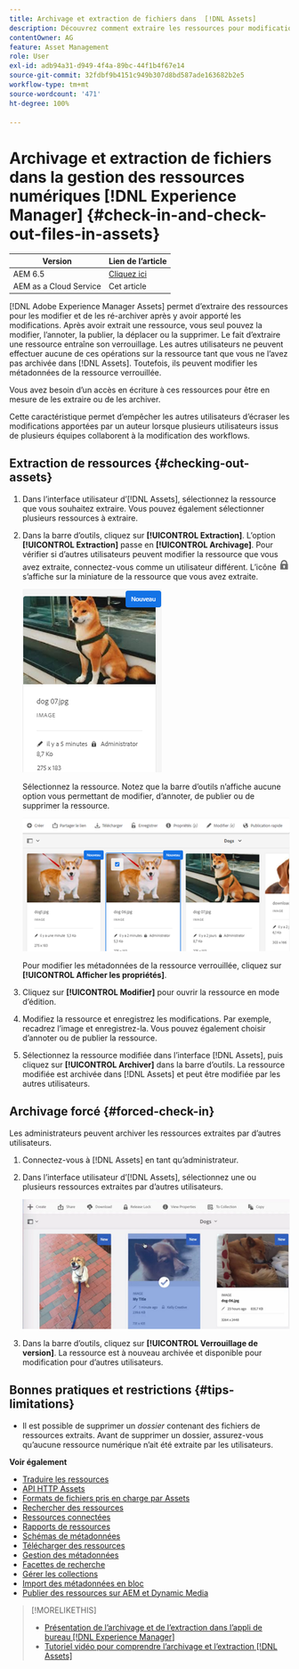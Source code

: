 ```yaml
---
title: Archivage et extraction de fichiers dans  [!DNL Assets]
description: Découvrez comment extraire les ressources pour modification et les archiver à nouveau une fois les modifications effectuées.
contentOwner: AG
feature: Asset Management
role: User
exl-id: adb94a31-d949-4f4a-89bc-44f1b4f67e14
source-git-commit: 32fdbf9b4151c949b307d8bd587ade163682b2e5
workflow-type: tm+mt
source-wordcount: '471'
ht-degree: 100%

---
```


# Archivage et extraction de fichiers dans la gestion des ressources numériques [!DNL Experience Manager] {#check-in-and-check-out-files-in-assets}

| Version | Lien de l’article |
| -------- | ---------------------------- |
| AEM 6.5 | [Cliquez ici](https://experienceleague.adobe.com/docs/experience-manager-65/assets/managing/check-out-and-submit-assets.html?lang=fr) |
| AEM as a Cloud Service | Cet article |

[!DNL Adobe Experience Manager Assets] permet d’extraire des ressources pour les modifier et de les ré-archiver après y avoir apporté les modifications. Après avoir extrait une ressource, vous seul pouvez la modifier, l’annoter, la publier, la déplacer ou la supprimer. Le fait d’extraire une ressource entraîne son verrouillage. Les autres utilisateurs ne peuvent effectuer aucune de ces opérations sur la ressource tant que vous ne l’avez pas archivée dans [!DNL Assets]. Toutefois, ils peuvent modifier les métadonnées de la ressource verrouillée.

Vous avez besoin d’un accès en écriture à ces ressources pour être en mesure de les extraire ou de les archiver.

Cette caractéristique permet d’empêcher les autres utilisateurs d’écraser les modifications apportées par un auteur lorsque plusieurs utilisateurs issus de plusieurs équipes collaborent à la modification des workflows.

## Extraction de ressources {#checking-out-assets}

1. Dans l’interface utilisateur d’[!DNL Assets], sélectionnez la ressource que vous souhaitez extraire. Vous pouvez également sélectionner plusieurs ressources à extraire.

1. Dans la barre d’outils, cliquez sur **[!UICONTROL Extraction]**. L’option **[!UICONTROL Extraction]** passe en **[!UICONTROL Archivage]**.
Pour vérifier si d’autres utilisateurs peuvent modifier la ressource que vous avez extraite, connectez-vous comme un utilisateur différent. L’icône ![icône en forme de verrou pour l’extraction](assets/do-not-localize/checkout_lock.png) s’affiche sur la miniature de la ressource que vous avez extraite.

   ![icône d’extraction en mode Carte](assets/checkout-icon-card-view.png)

   Sélectionnez la ressource. Notez que la barre d’outils n’affiche aucune option vous permettant de modifier, d’annoter, de publier ou de supprimer la ressource.

   ![chlimage_1-472](assets/checkout-asset-toolbar-options.png)

   Pour modifier les métadonnées de la ressource verrouillée, cliquez sur **[!UICONTROL Afficher les propriétés]**.

1. Cliquez sur **[!UICONTROL Modifier]** pour ouvrir la ressource en mode d’édition.

1. Modifiez la ressource et enregistrez les modifications. Par exemple, recadrez l’image et enregistrez-la. Vous pouvez également choisir d’annoter ou de publier la ressource.

1. Sélectionnez la ressource modifiée dans l’interface [!DNL Assets], puis cliquez sur **[!UICONTROL Archiver]** dans la barre d’outils. La ressource modifiée est archivée dans [!DNL Assets] et peut être modifiée par les autres utilisateurs.

## Archivage forcé {#forced-check-in}

Les administrateurs peuvent archiver les ressources extraites par d’autres utilisateurs.

1. Connectez-vous à [!DNL Assets] en tant qu’administrateur.
1. Dans l’interface utilisateur d’[!DNL Assets], sélectionnez une ou plusieurs ressources extraites par d’autres utilisateurs.

   ![chlimage_1-476](assets/chlimage_1-476.png)

1. Dans la barre d’outils, cliquez sur **[!UICONTROL Verrouillage de version]**. La ressource est à nouveau archivée et disponible pour modification pour d’autres utilisateurs.

## Bonnes pratiques et restrictions {#tips-limitations}

* Il est possible de supprimer un *dossier* contenant des fichiers de ressources extraits. Avant de supprimer un dossier, assurez-vous qu’aucune ressource numérique n’ait été extraite par les utilisateurs.

**Voir également**

* [Traduire les ressources](translate-assets.md)
* [API HTTP Assets](mac-api-assets.md)
* [Formats de fichiers pris en charge par Assets](file-format-support.md)
* [Rechercher des ressources](search-assets.md)
* [Ressources connectées](use-assets-across-connected-assets-instances.md)
* [Rapports de ressources](asset-reports.md)
* [Schémas de métadonnées](metadata-schemas.md)
* [Télécharger des ressources](download-assets-from-aem.md)
* [Gestion des métadonnées](manage-metadata.md)
* [Facettes de recherche](search-facets.md)
* [Gérer les collections](manage-collections.md)
* [Import des métadonnées en bloc](metadata-import-export.md)
* [Publier des ressources sur AEM et Dynamic Media](/help/assets/publish-assets-to-aem-and-dm.md)

>[!MORELIKETHIS]
>
>* [Présentation de l’archivage et de l’extraction dans l’appli de bureau [!DNL Experience Manager]  ](https://experienceleague.adobe.com/docs/experience-manager-desktop-app/using/using.html?lang=fr#how-app-works2)
>* [Tutoriel vidéo pour comprendre l’archivage et l’extraction [!DNL Assets]](https://experienceleague.adobe.com/docs/experience-manager-learn/assets/collaboration/check-in-and-check-out.html?lang=fr)
